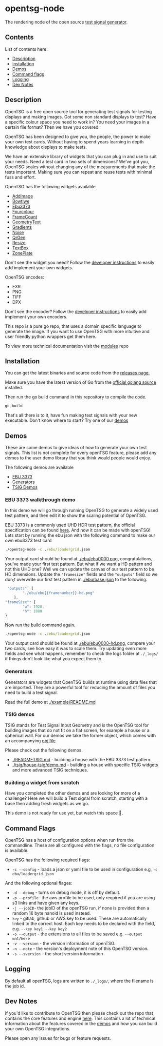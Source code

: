 # opentsg-node

The rendering node of the open source [test signal generator][otsg].

## Contents

List of contents here:

- [Description](#description)
- [Installation](#installation)
- [Demos](#demos)
- [Command flags](#command-flags)
- [Logging](#logging)
- [Dev Notes](#dev-notes)

## Description

OpenTSG is a free open source tool for generating test signals for testing
displays and making images. Got some non standard displays to test? Have
a specific colour space you need to work in? You need your images in
a certain file format? Then we have you covered.

OpenTSG has been designed to give you, the people, the power
to make your own test cards. Without having to spend years learning
in depth knowledge about displays to make tests.

We have an extensive library of widgets that you can plug in
and use to suit your needs. Need a test card in two sets of dimensions?
We've got you, OpenTSG scales without changing any of the measurements that
make the tests important. Making sure you can repeat and reuse tests with minimal fuss
and effort.

OpenTSG has the following widgets available

- [AddImage](https://github.com/mrmxf/opentsg-modules/blob/main/opentsg-widgets//addimage/readme.md)
- [Bowtiwe](https://github.com/mrmxf/opentsg-modules/blob/main/opentsg-widgets//bowtie/readme.md)
- [Ebu3373](https://github.com/mrmxf/opentsg-modules/blob/main/opentsg-widgets//ebu3373/readme.md)
- [Fourcolour](https://github.com/mrmxf/opentsg-modules/blob/main/opentsg-widgets//fourcolour/readme.md)
- [FrameCount](https://github.com/mrmxf/opentsg-modules/blob/main/opentsg-widgets//framecount/readme.md)
- [GeometryText](https://github.com/mrmxf/opentsg-modules/blob/main/opentsg-widgets//geometryText/readme.md)
- [Gradients](https://github.com/mrmxf/opentsg-modules/blob/main/opentsg-widgets//gradients/readme.md)
- [Noise](https://github.com/mrmxf/opentsg-modules/blob/main/opentsg-widgets//noise/readme.md)
- [QrGen](https://github.com/mrmxf/opentsg-modules/blob/main/opentsg-widgets//qrgen/readme.md)
- [Resize](https://github.com/mrmxf/opentsg-modules/blob/main/opentsg-widgets//resize/readme.md)
- [TextBox](https://github.com/mrmxf/opentsg-modules/blob/main/opentsg-widgets//textbox/readme.md)
- [ZonePlate](https://github.com/mrmxf/opentsg-modules/blob/main/opentsg-widgets//zoneplate/readme.md)

Don't see the widget you need? Follow the [developer instructions](https://github.com/mrmxf/opentsg-modules/tree/main/opentsg-widgets) to
easily add implement your own widgets.

<!-- Insert image that grabs attention -->

OpenTSG encodes:

- EXR
- PNG
- TIFF
- DPX

Don't see the encoder? Follow the [developer instructions](https://github.com/mrmxf/opentsg-modules/blob/main/opentsg-core/tsg/readme.md) to
easily add implement your own encoders.

This repo is a pure go repo, that uses a domain specific language
to generate the image. If you want to use OpenTSG
with more intuitive and user friendly python wrappers get them here.

To view more technical documentation visit the [modules][mods] repo

## Installation

You can get the latest binaries and source code from the [releases page.][res]

Make sure you have the latest version of Go from the
[official golang source][g1] installed.

Then run the go build command in this repository to compile the code.

```cmd
go build
```

That's all there is to it, have fun making test signals with your new executable.
Don't know where to start? Try one of our [demos](#demos)

## Demos

These are some demos to give ideas of how to generate your own test signals.
This list is not complete for every openTSG feature, please add any demos to the
user demo library that you think would people would enjoy.

The following demos are available

- [EBU 3373](#ebu-3373-walkthrough-demo)
- [Generators](#generators)
- [TSIG Demos](#tsig-demos)

### EBU 3373 walkthrough demo

In this demo we will go through running OpenTSG to generate a widely used
test pattern, and then edit it to show the scaling potential of OpenTSG.

EBU 3373 is a commonly used UHD HDR test pattern, the official
specification can be found [here][3373]. And now it can be made with openTSG!
Lets start by running the ebu json with the following command to make our own
ebu3373 test card

```cmd
./opentsg-node -c ./ebu/loadergrid.json
```

Your output card should be found at [./ebu/ebu0000.png](./ebu/ebu0000.png),
congratulations, you've made your first test pattern.
But what if we want a HD pattern and not this UHD one? Well we can update
the canvas of our test pattern to be HD dimensions.
Update the `"framesize"` fields and the `"outputs"`
field so we don;t overwrite our first test pattern in [./ebu/base.json](./ebu/base.json) to the following.

```javascript
 "outputs": [
        "./ebu/ebu{{framenumber}}-hd.png"
    ],
"frameSize": {
        "w": 1920,
        "h": 1080
}
```

Now run the build command again.

```cmd
./opentsg-node -c ./ebu/loadergrid.json
```

Your output card should be found at [./ebu/ebu0000-hd.png](./ebu/ebu0000-hd.png),
compare your two cards, see how easy it was to scale them.
Try updating even more fields and see what happens, remember to check
the logs folder at `./_logs/` if things don't look like what you expect them to.

### Generators

Generators are widgets that OpenTSG builds at runtime using data files
that are imported. They are a powerful tool for reducing the amount of files
you need to build a test signal.

Read the full demo at [./example/README.md](./example/README.md)

### TSIG demos

TSIG stands for Test Signal Input Geometry and is the OpenTSG tool for building images
that do not fit on a flat screen, for example a house or a spherical wall.
For our demos we take the former object, which comes with an accompanying [obj file](./tsig/objBases/house.obj)

Please check out the following demos.

- [./READMETSIG.md](./READMETSIG.md) - building a house with the EBU 3373 test pattern.
- [./tsig/house-tsig/demo.md](./tsig/house-tsig/demo.md) - building a house with specific TSIG widgets
and more advanced TSIG techniques.

### Building a widget from scratch

Have you completed the other demos and are looking for more of a challenge?
Here we will build a Test signal from scratch, starting with a base then adding fresh widgets as we go.

This demo is not ready for use yet, but watch this space 👀.

## Command Flags

OpenTSG has a host of configuration options when run from the commandline.
These are all configured with the flags, no file configuration is available.

OpenTSG has the following required flags:

- `-c --config` - loads a json or yaml file to be used in configuration e.g, `-c ebu/loadergrid.json`

And the following optional flages:

- `-d --debug` - turns on debug mode, it is off by default.
- `-p --profile`- the aws profile to be used, only required if you are using s3 links and have given any keys.
- `-j --jobID`- the jobID of the openTSG run, if none is provided then a random 16 byte nanoid is used instead.
- `key` -  gitlab, github or AWS key to be used. These are automatically linked to the correct host. Each key
needs to be declared with the field, e.g. `--key key1 --key key2`
- `-o --output` -  the extensions to all files to be saved e.g. `--output mnt/here`
- `-v --version` - the version information of openTSG.
- `-n --note` - the version's deployment note of this OpenTSG version.
- `-s --sversion` - the short version information

## Logging

By default all openTSG, logs are written to `./_logs/`,
where the filename is the job id.

## Dev Notes

If you'd like to contribute to OpenTSG
then please check out the repo that contains the core features
and engine [here][mods]. This contains a lot of technical information
about the features covered in the [demos](#demos) and how you can build your
own OpenTSG integrations.

Please open any issues for bugs or feature requests.

[otsg]:   https://opentsg.studio/  "The official opentsg website"
[g1]:   https://go.dev/doc/install  "Golang Installation"
[res]: https://github.com/mrmxf/opentsg-node/releases "the node releases page"
[mods]: https://github.com/mrmxf/opentsg-modules "the  modules github repo"
[3373]: https://tech.ebu.ch/docs/tech/tech3373.pdf "The ebu 3373 technical specification"
